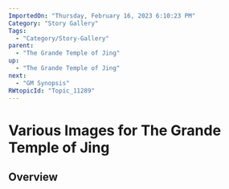 ```yaml
---
ImportedOn: "Thursday, February 16, 2023 6:10:23 PM"
Category: "Story Gallery"
Tags:
  - "Category/Story-Gallery"
parent:
  - "The Grande Temple of Jing"
up:
  - "The Grande Temple of Jing"
next:
  - "GM Synopsis"
RWtopicId: "Topic_11289"
---
```

# Various Images for The Grande Temple of Jing
## Overview

